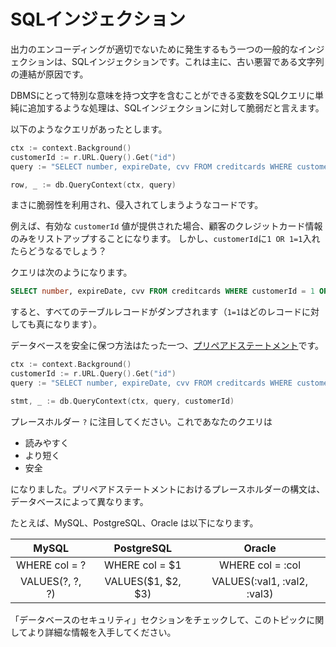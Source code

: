 SQLインジェクション
=============

出力のエンコーディングが適切でないために発生するもう一つの一般的なインジェクションは、SQLインジェクションです。これは主に、古い悪習である文字列の連結が原因です。

DBMSにとって特別な意味を持つ文字を含むことができる変数をSQLクエリに単純に追加するような処理は、SQLインジェクションに対して脆弱だと言えます。

以下のようなクエリがあったとします。

```go
ctx := context.Background()
customerId := r.URL.Query().Get("id")
query := "SELECT number, expireDate, cvv FROM creditcards WHERE customerId = " + customerId

row, _ := db.QueryContext(ctx, query)
```

まさに脆弱性を利用され、侵入されてしまうようなコードです。

例えば、有効な `customerId` 値が提供された場合、顧客のクレジットカード情報のみをリストアップすることになります。
しかし、`customerId`に`1 OR 1=1`入れたらどうなるでしょう？

クエリは次のようになります。

```SQL
SELECT number, expireDate, cvv FROM creditcards WHERE customerId = 1 OR 1=1
```

すると、すべてのテーブルレコードがダンプされます（`1=1`はどのレコードに対しても真になります）。

データベースを安全に保つ方法はたった一つ、[プリペアドステートメント][1]です。


```go
ctx := context.Background()
customerId := r.URL.Query().Get("id")
query := "SELECT number, expireDate, cvv FROM creditcards WHERE customerId = ?"

stmt, _ := db.QueryContext(ctx, query, customerId)
```

プレースホルダー `?` に注目してください。これであなたのクエリは

 * 読みやすく
 * より短く
 * 安全

になりました。プリペアドステートメントにおけるプレースホルダーの構文は、データベースによって異なります。

たとえば、MySQL、PostgreSQL、Oracle は以下になります。

| MySQL | PostgreSQL | Oracle |
| :---: | :--------: | :----: |
| WHERE col = ? | WHERE col = $1 | WHERE col = :col |
| VALUES(?, ?, ?) | VALUES($1, $2, $3) | VALUES(:val1, :val2, :val3) |

「データベースのセキュリティ」セクションをチェックして、このトピックに関してより詳細な情報を入手してください。

[1]: https://golang.org/pkg/database/sql/#DB.Prepare
